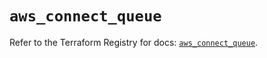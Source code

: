 # `aws_connect_queue`

Refer to the Terraform Registry for docs: [`aws_connect_queue`](https://registry.terraform.io/providers/hashicorp/aws/5.56.0/docs/resources/connect_queue).
